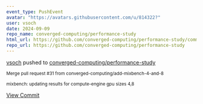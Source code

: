 ```yaml
---
event_type: PushEvent
avatar: "https://avatars.githubusercontent.com/u/814322?"
user: vsoch
date: 2024-09-09
repo_name: converged-computing/performance-study
html_url: https://github.com/converged-computing/performance-study/commit/bdae907acf4672ed6912d325b28c0435c09c1d9a
repo_url: https://github.com/converged-computing/performance-study
---
```


<a href='https://github.com/vsoch' target='_blank'>vsoch</a> pushed to <a href='https://github.com/converged-computing/performance-study' target='_blank'>converged-computing/performance-study</a>

<small>Merge pull request #31 from converged-computing/add-mixbench-4-and-8

mixbench: updating results for compute-engine gpu sizes 4,8</small>

<a href='https://github.com/converged-computing/performance-study/commit/bdae907acf4672ed6912d325b28c0435c09c1d9a' target='_blank'>View Commit</a>